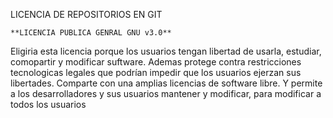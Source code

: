 LICENCIA DE REPOSITORIOS EN GIT

    **LICENCIA PUBLICA GENRAL GNU v3.0**

Eligiria esta licencia porque los usuarios tengan libertad de usarla, estudiar, comopartir y modificar suftware.
Ademas protege contra restricciones tecnologicas legales que podrían impedir que los usuarios ejerzan sus libertades.
Comparte con una amplias licencias de software libre. Y permite a los desarrolladores y sus usuarios mantener y modificar, para modificar a todos los usuarios
